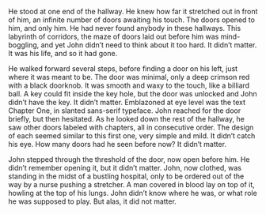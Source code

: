 He stood at one end of the hallway. He knew how far it stretched out in front of him, an infinite number of doors awaiting his touch. The doors opened to him, and only him. He had never found anybody in these hallways. This labyrinth of corridors, the maze of doors laid out before him was mind-boggling, and yet John didn’t need to think about it too hard. It didn’t matter. It was his life, and so it had gone.

He walked forward several steps, before finding a door on his left, just where it was meant to be. The door was minimal, only a deep crimson red with a black doorknob. It was smooth and waxy to the touch, like a billiard ball. A key could fit inside the key hole, but the door was unlocked and John didn’t have the key. It didn’t matter. Emblazoned at eye level was the text Chapter One, in slanted sans-serif typeface. John reached for the door briefly, but then hesitated. As he looked down the rest of the hallway, he saw other doors labeled with chapters, all in consecutive order. The design of each seemed similar to this first one, very simple and mild. It didn’t catch his eye. How many doors had he seen before now? It didn’t matter.

John stepped through the threshold of the door, now open before him. He didn’t remember opening it, but it didn’t matter. John, now clothed, was standing in the midst of a bustling hospital, only to be ordered out of the way by a nurse pushing a stretcher. A man covered in blood lay on top of it, howling at the top of his lungs. John didn’t know where he was, or what role he was supposed to play. But alas, it did not matter.
